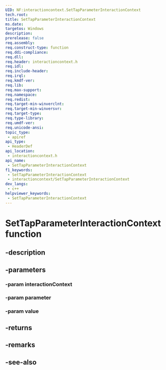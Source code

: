 ```yaml
---
UID: NF:interactioncontext.SetTapParameterInteractionContext
tech.root: 
title: SetTapParameterInteractionContext
ms.date: 
targetos: Windows
description: 
prerelease: false
req.assembly: 
req.construct-type: function
req.ddi-compliance: 
req.dll: 
req.header: interactioncontext.h
req.idl: 
req.include-header: 
req.irql: 
req.kmdf-ver: 
req.lib: 
req.max-support: 
req.namespace: 
req.redist: 
req.target-min-winverclnt: 
req.target-min-winversvr: 
req.target-type: 
req.type-library: 
req.umdf-ver: 
req.unicode-ansi: 
topic_type:
 - apiref
api_type:
 - HeaderDef
api_location:
 - interactioncontext.h
api_name:
 - SetTapParameterInteractionContext
f1_keywords:
 - SetTapParameterInteractionContext
 - interactioncontext/SetTapParameterInteractionContext
dev_langs:
 - c++
helpviewer_keywords:
 - SetTapParameterInteractionContext
---
```


# SetTapParameterInteractionContext function

## -description

## -parameters

### -param interactionContext

### -param parameter

### -param value

## -returns

## -remarks

## -see-also
